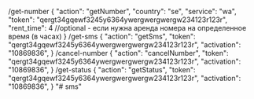 /get-number
{
"action": "getNumber",
"country": "se",
"service": "wa",
"token": "qergt34gqewf3245y6364ywergwergwergw234123r123r",
"rent_time": 4   //optional - если нужна аренда номера на определенное время (в часах)
}
/get-sms
{
"action": "getSms",
"token": "qergt34gqewf3245y6364ywergwergwergw234123r123r",
"activation": "10869836",
}
/cancel-number
{
"action": "cancelNumber",
"token": "qergt34gqewf3245y6364ywergwergwergw234123r123r",
"activation": "10869836",
}
/get-status
{
"action": "getStatus",
"token": "qergt34gqewf3245y6364ywergwergwergw234123r123r",
"activation": "10869836",
}
"# sms" 
